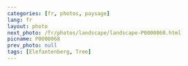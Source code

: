 ```yaml
---
categories: [fr, photos, paysage]
lang: fr
layout: photo
next_photo: /fr/photos/landscape/landscape-P0000060.html
picname: P0000068
prev_photo: null
tags: [Elefantenberg, Tree]
---
```


